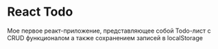 # React Todo

Мое первое реакт-приложение, представляющее собой Todo-лист с CRUD функционалом а также сохранением записей в localStorage 
